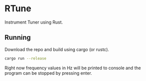 # RTune 

Instrument Tuner using Rust.

## Running

Download the repo and build using cargo (or rustc).

```bash
cargo run --release
```

Right now frequency values in Hz will be printed to console and the program can be stopped by pressing enter.

